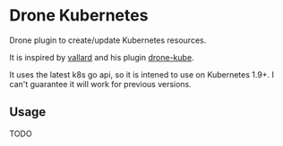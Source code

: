 # Drone Kubernetes

Drone plugin to create/update Kubernetes resources.

It is inspired by [vallard](https://github.com/vallard) and his plugin [drone-kube](https://github.com/vallard/drone-kube).

It uses the latest k8s go api, so it is intened to use on Kubernetes 1.9+. I can't guarantee it will work for previous versions.

## Usage

TODO

